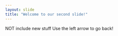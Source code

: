 ```yaml
---
layout: slide
title: "Welcome to our second slide!"
---
```

NOT include new stuff
Use the left arrow to go back!
